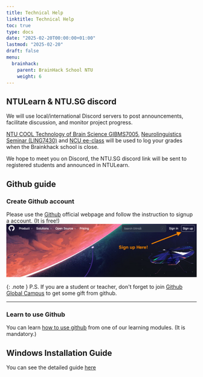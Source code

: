 ```yaml
---
title: Technical Help
linktitle: Technical Help
toc: true
type: docs
date: "2025-02-20T00:00:00+01:00"
lastmod: "2025-02-20"
draft: false
menu:
  brainhack:
    parent: BrainHack School NTU
    weight: 6
---
```


## NTULearn & NTU.SG discord

We will use local/international Discord servers to post announcements, facilitate discussion, and monitor project progress.

[NTU COOL Technology of Brain Science GIBMS7005](https://cool.ntu.edu.tw/courses/22213), [Neurolinguistics Seminar (LING7430)](https://cool.ntu.edu.tw/courses/22938) and [NCU ee-class](https://ncueeclass.ncu.edu.tw/) will be used to log your grades when the Brainkhack school is close. 

We hope to meet you on Discord, the NTU.SG discord link will be sent to registered students and announced in NTULearn.


## Github guide

### Create Github account
Please use the [Github](https://github.com/) official webpage and follow the instruction to signup a account. (It is free!)
![png](/brainhack/githubfrontpage.png)

{: .note }
P.S. If you are a student or teacher, don't forget to join [Github Global Campus](https://education.github.com/) to get some gift from github.

---

### Learn to use Github
You can learn [how to use github](https://school-brainhack.github.io/modules/git_github) from one of our learning modules. (It is mandatory.)


## Windows Installation Guide

You can see the detailed guide [here](https://brainhackschool-taiwan.github.io/docs/technical/windowssetup.html)


